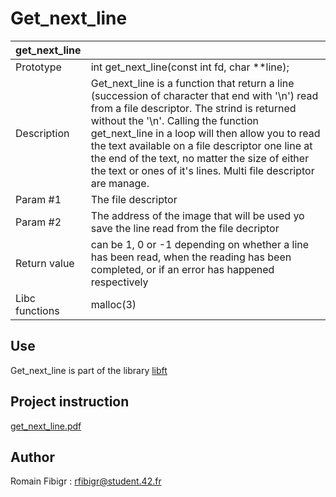 # Get_next_line

| get_next_line 	|											|
| ------------- | ----------------------------------------- |
| Prototype		| int get_next_line(const int fd, char **line);	|
| Description	| Get_next_line is a function that return a line (succession of character that end with '\n') read from a file descriptor. The strind is returned without the '\n'. Calling the function get_next_line in a loop will then allow you to read the text available on a file descriptor one line at the end of the text, no matter the size of either the text or ones of it's lines. Multi file descriptor are manage. |
| Param #1		| The file descriptor |
| Param #2		| The address of the image that will be used yo save the line read from the file decriptor |
| Return value	| can be 1, 0 or -1 depending on whether a line has been read, when the reading has been completed, or if an error has happened respectively |
| Libc functions| malloc(3) |

## Use

Get_next_line is part of the library [libft](https://github.com/rfibigr/libft)

## Project instruction

[get_next_line.pdf](https://github.com/rfibigr/get_next_line/tree/master/PDF)

## Author

Romain Fibigr : rfibigr@student.42.fr
